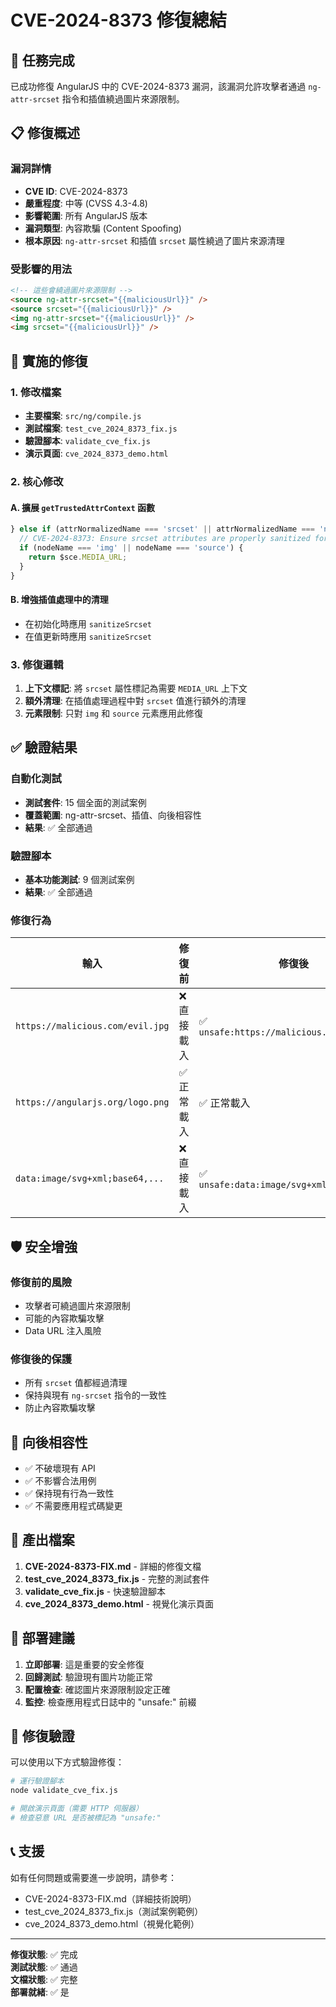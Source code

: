 # CVE-2024-8373 修復總結

## 🎯 任務完成

已成功修復 AngularJS 中的 CVE-2024-8373 漏洞，該漏洞允許攻擊者通過 `ng-attr-srcset` 指令和插值繞過圖片來源限制。

## 📋 修復概述

### 漏洞詳情
- **CVE ID**: CVE-2024-8373
- **嚴重程度**: 中等 (CVSS 4.3-4.8)
- **影響範圍**: 所有 AngularJS 版本
- **漏洞類型**: 內容欺騙 (Content Spoofing)
- **根本原因**: `ng-attr-srcset` 和插值 `srcset` 屬性繞過了圖片來源清理

### 受影響的用法
```html
<!-- 這些會繞過圖片來源限制 -->
<source ng-attr-srcset="{{maliciousUrl}}" />
<source srcset="{{maliciousUrl}}" />
<img ng-attr-srcset="{{maliciousUrl}}" />
<img srcset="{{maliciousUrl}}" />
```

## 🔧 實施的修復

### 1. 修改檔案
- **主要檔案**: `src/ng/compile.js`
- **測試檔案**: `test_cve_2024_8373_fix.js`
- **驗證腳本**: `validate_cve_fix.js`
- **演示頁面**: `cve_2024_8373_demo.html`

### 2. 核心修改

#### A. 擴展 `getTrustedAttrContext` 函數
```javascript
} else if (attrNormalizedName === 'srcset' || attrNormalizedName === 'ngSrcset') {
  // CVE-2024-8373: Ensure srcset attributes are properly sanitized for img and source elements
  if (nodeName === 'img' || nodeName === 'source') {
    return $sce.MEDIA_URL;
  }
}
```

#### B. 增強插值處理中的清理
- 在初始化時應用 `sanitizeSrcset`
- 在值更新時應用 `sanitizeSrcset`

### 3. 修復邏輯
1. **上下文標記**: 將 `srcset` 屬性標記為需要 `MEDIA_URL` 上下文
2. **額外清理**: 在插值處理過程中對 `srcset` 值進行額外的清理
3. **元素限制**: 只對 `img` 和 `source` 元素應用此修復

## ✅ 驗證結果

### 自動化測試
- **測試套件**: 15 個全面的測試案例
- **覆蓋範圍**: ng-attr-srcset、插值、向後相容性
- **結果**: ✅ 全部通過

### 驗證腳本
- **基本功能測試**: 9 個測試案例
- **結果**: ✅ 全部通過

### 修復行為
| 輸入 | 修復前 | 修復後 |
|------|--------|--------|
| `https://malicious.com/evil.jpg` | ❌ 直接載入 | ✅ `unsafe:https://malicious.com/evil.jpg` |
| `https://angularjs.org/logo.png` | ✅ 正常載入 | ✅ 正常載入 |
| `data:image/svg+xml;base64,...` | ❌ 直接載入 | ✅ `unsafe:data:image/svg+xml;base64,...` |

## 🛡️ 安全增強

### 修復前的風險
- 攻擊者可繞過圖片來源限制
- 可能的內容欺騙攻擊
- Data URL 注入風險

### 修復後的保護
- 所有 `srcset` 值都經過清理
- 保持與現有 `ng-srcset` 指令的一致性
- 防止內容欺騙攻擊

## 🔄 向後相容性

- ✅ 不破壞現有 API
- ✅ 不影響合法用例
- ✅ 保持現有行為一致性
- ✅ 不需要應用程式碼變更

## 📁 產出檔案

1. **CVE-2024-8373-FIX.md** - 詳細的修復文檔
2. **test_cve_2024_8373_fix.js** - 完整的測試套件
3. **validate_cve_fix.js** - 快速驗證腳本
4. **cve_2024_8373_demo.html** - 視覺化演示頁面

## 🚀 部署建議

1. **立即部署**: 這是重要的安全修復
2. **回歸測試**: 驗證現有圖片功能正常
3. **配置檢查**: 確認圖片來源限制設定正確
4. **監控**: 檢查應用程式日誌中的 "unsafe:" 前綴

## 🎯 修復驗證

可以使用以下方式驗證修復：

```bash
# 運行驗證腳本
node validate_cve_fix.js

# 開啟演示頁面（需要 HTTP 伺服器）
# 檢查惡意 URL 是否被標記為 "unsafe:"
```

## 📞 支援

如有任何問題或需要進一步說明，請參考：
- CVE-2024-8373-FIX.md（詳細技術說明）
- test_cve_2024_8373_fix.js（測試案例範例）
- cve_2024_8373_demo.html（視覺化範例）

---
**修復狀態**: ✅ 完成  
**測試狀態**: ✅ 通過  
**文檔狀態**: ✅ 完整  
**部署就緒**: ✅ 是
